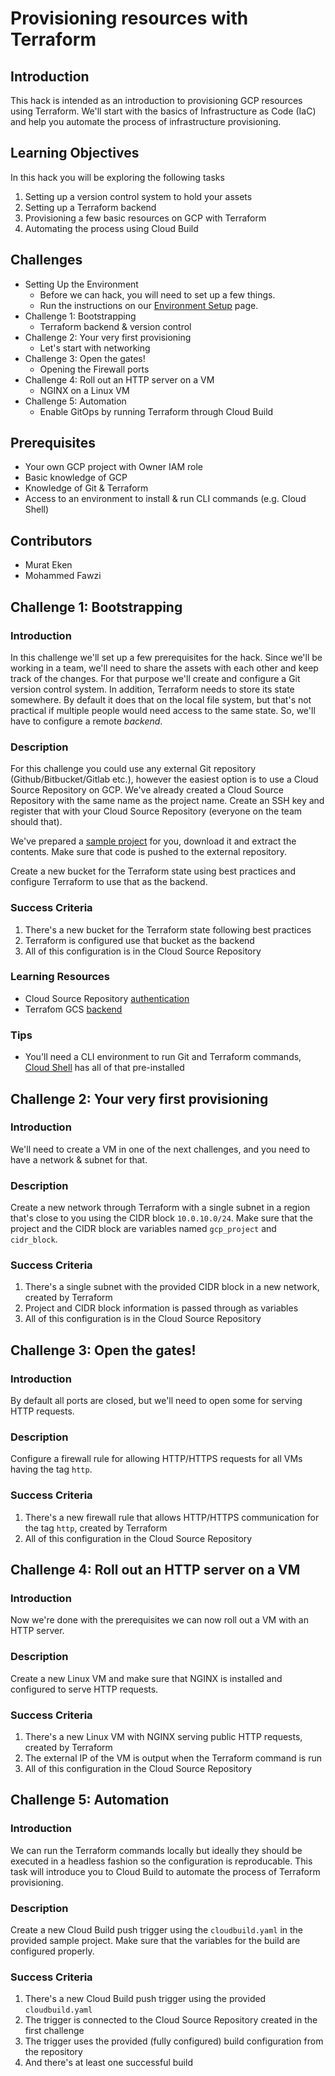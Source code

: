 # Provisioning resources with Terraform

## Introduction

This hack is intended as an introduction to provisioning GCP resources using Terraform. We'll start with the basics of Infrastructure as Code (IaC) and help you automate the process of infrastructure provisioning. 

## Learning Objectives

In this hack you will be exploring the following tasks

1. Setting up a version control system to hold your assets
1. Setting up a Terraform backend
1. Provisioning a few basic resources on GCP with Terraform
1. Automating the process using Cloud Build

## Challenges

- Setting Up the Environment
   - Before we can hack, you will need to set up a few things.
   - Run the instructions on our [Environment Setup](../../faq/howto-setup-environment.md) page.
- Challenge 1: Bootstrapping
   - Terraform backend & version control
- Challenge 2: Your very first provisioning
   - Let's start with networking
- Challenge 3: Open the gates!
   - Opening the Firewall ports
- Challenge 4: Roll out an HTTP server on a VM
   - NGINX on a Linux VM
- Challenge 5: Automation
   - Enable GitOps by running Terraform through Cloud Build 

## Prerequisites

- Your own GCP project with Owner IAM role
- Basic knowledge of GCP
- Knowledge of Git & Terraform
- Access to an environment to install & run CLI commands (e.g. Cloud Shell)

## Contributors

- Murat Eken
- Mohammed Fawzi

## Challenge 1: Bootstrapping

### Introduction

In this challenge we'll set up a few prerequisites for the hack. Since we'll be working in a team, we'll need to share the assets with each other and keep track of the changes. For that purpose we'll create and configure a Git version control system. In addition, Terraform needs to store its state somewhere. By default it does that on the local file system, but that's not practical if multiple people would need access to the same state. So, we'll have to configure a remote _backend_.

### Description

For this challenge you could use any external Git repository (Github/Bitbucket/Gitlab etc.), however the easiest option is to use a Cloud Source Repository on GCP. We've already created a Cloud Source Repository with the same name as the project name. Create an SSH key and register that with your Cloud Source Repository (everyone on the team should that).

We've prepared a [sample project](#) for you, download it and extract the contents. Make sure that code is pushed to the external repository.

Create a new bucket for the Terraform state using best practices and configure Terraform to use that as the backend. 

### Success Criteria

1. There's a new bucket for the Terraform state following best practices
1. Terraform is configured use that bucket as the backend
1. All of this configuration is in the Cloud Source Repository

### Learning Resources

- Cloud Source Repository [authentication](https://cloud.google.com/source-repositories/docs/authentication)
- Terrafom GCS [backend](https://developer.hashicorp.com/terraform/language/settings/backends/gcs)

### Tips

- You'll need a CLI environment to run Git and Terraform commands, [Cloud Shell](https://cloud.google.com/shell) has all of that pre-installed

## Challenge 2: Your very first provisioning

### Introduction

We'll need to create a VM in one of the next challenges, and you need to have a network & subnet for that.

### Description

Create a new network through Terraform with a single subnet in a region that's close to you using the CIDR block `10.0.10.0/24`. Make sure that the project and the CIDR block are variables named `gcp_project` and `cidr_block`.

### Success Criteria

1. There's a single subnet with the provided CIDR block in a new network, created by Terraform
1. Project and CIDR block information is passed through as variables
1. All of this configuration is in the Cloud Source Repository

## Challenge 3: Open the gates!

### Introduction

By default all ports are closed, but we'll need to open some for serving HTTP requests.

### Description

Configure a firewall rule for allowing HTTP/HTTPS requests for all VMs having the tag `http`.

### Success Criteria

1. There's a new firewall rule that allows HTTP/HTTPS communication for the tag `http`, created by Terraform
1. All of this configuration in the Cloud Source Repository


## Challenge 4: Roll out an HTTP server on a VM

### Introduction

Now we're done with the prerequisites we can now roll out a VM with an HTTP server.

### Description

Create a new Linux VM and make sure that NGINX is installed and configured to serve HTTP requests.

### Success Criteria

1. There's a new Linux VM with NGINX serving public HTTP requests, created by Terraform
1. The external IP of the VM is output when the Terraform command is run
1. All of this configuration in the Cloud Source Repository

## Challenge 5: Automation

### Introduction

We can run the Terraform commands locally but ideally they should be executed in a headless fashion so the configuration is reproducable. This task will introduce you to Cloud Build to automate the process of Terraform provisioning.

### Description

Create a new Cloud Build push trigger using the `cloudbuild.yaml` in the provided sample project. Make sure that the variables for the build are configured properly.

### Success Criteria

1. There's a new Cloud Build push trigger using the provided `cloudbuild.yaml`
2. The trigger is connected to the Cloud Source Repository created in the first challenge
3. The trigger uses the provided (fully configured) build configuration from the repository
4. And there's at least one successful build
